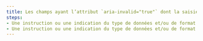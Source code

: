 ```yaml
---
title: Les champs ayant l’attribut `aria-invalid="true"` dont la saisie requiert un type de données et/ou de format obligatoires vérifient-ils une de ces conditions ?
steps:
- Une instruction ou une indication du type de données et/ou de format obligatoire est visible et située dans la balise `<label>` associée au champ ;
- Une instruction ou une indication du type de données et/ou de format obligatoire est visible et située dans le [passage de texte](#passage-de-texte-lie-par-aria-labelledby-ou-aria-describedby) associé au champ.
---
```

